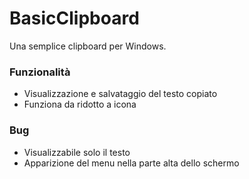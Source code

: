 # BasicClipboard
Una semplice clipboard per Windows.

### Funzionalità
- Visualizzazione e salvataggio del testo copiato
- Funziona da ridotto a icona

### Bug
- Visualizzabile solo il testo
- Apparizione del menu nella parte alta dello schermo
